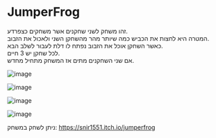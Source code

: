 # JumperFrog

זהו משחק לשני שחקנים אשר משחקים כצפרדע.\
המטרה היא לחצות את הכביש כמה שיותר מהר מהשחקן השני ולאכול את הזבוב.\
כאשר השחקן אוכל את הזבוב נפתח לו דלת לעבור לשלב הבא.\
לכל שחקן יש 3 חיים.\
אם שני השחקנים מתים אז המשחק מתחיל מחדש.


![image](https://user-images.githubusercontent.com/58264273/141028804-674f08bb-b46c-4975-9049-bc90b0a168e5.png)

![image](https://user-images.githubusercontent.com/58264273/141029081-b51723d1-4499-4cb9-9192-978b5a158db4.png)

![image](https://user-images.githubusercontent.com/58264273/141029270-2779b0f7-d274-4ce0-9ac4-04834d914d3e.png)

![image](https://user-images.githubusercontent.com/58264273/141029333-e8dfdd2f-3bc3-4eaa-bf18-9f985891f5d0.png)



ניתן לשחק במשחק: https://snir1551.itch.io/jumperfrog 

